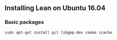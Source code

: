 Installing Lean on Ubuntu 16.04
-------------------------------

### Basic packages

```bash
sudo apt-get install git libgmp-dev cmake ccache
```
